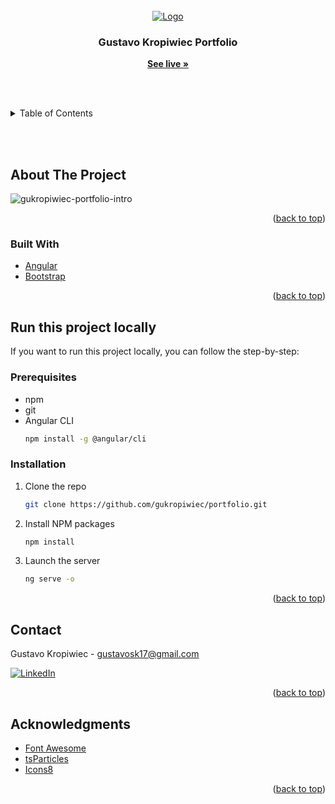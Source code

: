<div id="top"></div>

<!-- PROJECT LOGO -->
<br />
<div align="center">
  <a href="https://gukropiwiec.github.io/portfolio">
    <img src="https://user-images.githubusercontent.com/59800105/148061546-475eb55d-c82d-4158-b437-0dc6228b04a3.png" alt="Logo">
  </a>

  <h3 align="center">Gustavo Kropiwiec Portfolio</h3>

  <p align="center">
    <a href="https://gukropiwiec.github.io/portfolio"><strong>See live »</strong></a>
  </p>
</div>

<br><br>

<details>
  <summary>Table of Contents</summary>
  <ol>
    <li>
      <a href="#about-the-project">About The Project</a>
      <ul>
        <li><a href="#built-with">Built With</a></li>
      </ul>
    </li>
    <li>
      <a href="#getting-started">Run this project locally</a>
      <ul>
        <li><a href="#prerequisites">Prerequisites</a></li>
        <li><a href="#installation">Installation</a></li>
      </ul>
    </li>
    <li><a href="#contact">Contact</a></li>
    <li><a href="#acknowledgments">Acknowledgments</a></li>
  </ol>
</details>

<br><br>

## About The Project

![gukropiwiec-portfolio-intro](https://user-images.githubusercontent.com/59800105/147139226-57ce0068-8e57-400e-917d-019454c48c79.gif)

<p align="right">(<a href="#top">back to top</a>)</p>

### Built With

-   [Angular](https://angular.io/)
-   [Bootstrap](https://getbootstrap.com)

<p align="right">(<a href="#top">back to top</a>)</p>

## Run this project locally

If you want to run this project locally, you can follow the step-by-step:

### Prerequisites

-   npm
-   git
-   Angular CLI
    ```sh
    npm install -g @angular/cli
    ```

### Installation

1. Clone the repo
    ```sh
    git clone https://github.com/gukropiwiec/portfolio.git
    ```
2. Install NPM packages
    ```sh
    npm install
    ```
3. Launch the server
    ```sh
    ng serve -o
    ```

<p align="right">(<a href="#top">back to top</a>)</p>

<!-- CONTACT -->

## Contact

Gustavo Kropiwiec - gustavosk17@gmail.com

[![LinkedIn][linkedin-shield]][linkedin-url]

<p align="right">(<a href="#top">back to top</a>)</p>

<!-- ACKNOWLEDGMENTS -->

## Acknowledgments

-   [Font Awesome](https://fontawesome.com)
-   [tsParticles](https://particles.js.org/)
-   [Icons8](https://icons8.com/)

<p align="right">(<a href="#top">back to top</a>)</p>

[linkedin-shield]: https://img.shields.io/badge/-LinkedIn-black.svg?style=for-the-badge&logo=linkedin&colorB=555
[linkedin-url]: https://linkedin.com/in/gustavo-kropiwiec/?locale=en_US
